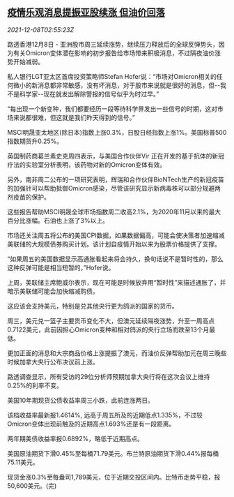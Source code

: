 <!--1638975663000-->
[疫情乐观消息提振亚股续涨 但油价回落](https://cn.reuters.com/article/asia-financial-markets-1208-wedn-idCNKBS2IN06X)
------

<div><i>2021-12-08T02:55:23Z</i></div><p>路透香港12月8日 - 亚洲股市周三延续涨势，继续压力释放后的全球反弹势头，因为有关Omicron变体潜在影响的初步报告给市场带来积极消息，不过隔夜油价涨势开始减弱。</p><p>私人银行LGT亚太区首席投资策略师Stefan Hofer说：“市场对Omicron相关的任何微小的新消息都非常敏感，没有坏消息，对于股市来说就是很好的消息，但--我不是科学家--现在就发出解除警报的信号似乎为时过早。”</p><p>“每出现一个新变种，我们都要经历一段等待科学界发出一些信号的时期，这对市场来说都很难，但这就是我们昨天得到的信号。”</p><p>MSCI明晟亚太地区(除日本)指数上涨0.3%，日股日经指数上涨1%。美国标普500指数期货升0.25%。</p><p>英国制药商葛兰素史克周四表示，与美国合作伙伴Vir 正在开发的基于抗体的新冠疗法的实验室分析表明，该药物对新的Omicron变体有效。</p><p>另外，南非周二公布的一项研究表明，辉瑞和合作伙伴BioNTech生产的新冠疫苗的加强针可以帮助抵御Omicron感染，尽管该研究显示新病毒株可以部分规避两剂疫苗的保护。</p><p>这些报告帮助MSCI明晟全球市场指数周二收高2.1%，为2020年11月以来的最大百分比涨幅。石油也上涨了3%以上。</p><p>市场还关注周五将公布的美国CPI数据，如果数据偏高，可能会使决策者加速缩减美联储的大规模债券购买计划。该计划自疫情开始以来为股票价格提供了支撑。</p><p>“如果周五的美国数据显示高通胀看起来将会持久，换句话说不是暂时性的，那么这种反弹可能是相当短暂的，”Hofer说。</p><p>上周，美联储主席鲍威尔表示，现在可能是时候放弃用“暂时性”来描述通胀了，并暗示美联储可能会加快缩减购债。</p><p>这应该会支持美元，特别是兑其他央行更为鸽派的国家的货币。</p><p>周三，美元兑一篮子主要货币变化不大，但澳元延续隔夜涨势，升至一周高点0.7122美元，此前因担心Omicron变种和相对鸽派的央行立场而跌至13个月最低。</p><p>更加正面的消息和大宗商品价格上涨提振了澳元，而油价反弹帮助加元在周三晚些时候加拿大央行公布决议前上涨。</p><p>路透调查显示，所有受访的29位分析师预期加拿大央行将在这次会议上维持0.25%的利率不变。</p><p>美国10年期现货公债收益率周三小跌，此前连涨两日。</p><p>该档收益率最新报1.4614%, 远高于周五所及的近期低点1.335%，不过较Omicron变体出现前触及的近期高点1.693%还是有一段距离。</p><p>两年期美债收益率报0.6892%，略低于近期高点。</p><p>美国原油期货下滑0.45%至每桶71.79美元。布兰特原油期货下滑0.44%报每桶75.11美元。</p><p>现货金涨0.3%至每盎司1,789美元，位于近期交投区间内。比特币走势平稳，报50,600美元。(完)</p>
